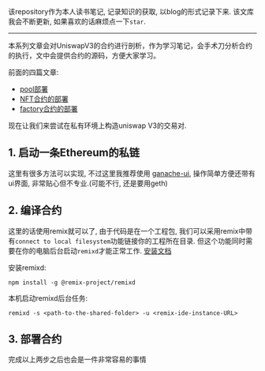 该repository作为本人读书笔记, 记录知识的获取, 以blog的形式记录下来. 该文库我会不断更新, 如果喜欢的话麻烦点一下`star`.

---

本系列文章会对UniswapV3的合约进行剖析，作为学习笔记，会手术刀分析合约的执行，文中会提供合约的源码，方便大家学习。

前面的四篇文章:

* [pool部署](./1_pool.md)
* [NFT合约的部署](./2_nft.md)
* [factory合约的部署](./3_factory+poolDeployer.md)

现在让我们来尝试在私有环境上构造uniswap V3的交易对.

## 1. 启动一条Ethereum的私链

这里有很多方法可以实现, 不过这里我推荐使用 [ganache-ui](https://github.com/trufflesuite/ganache-ui), 操作简单方便还带有ui界面, 非常贴心但不专业.(可能不行, 还是要用geth)

## 2. 编译合约

这里的话使用remix就可以了, 由于代码是在一个工程包, 我们可以采用remix中带有`connect to local filesystem`功能链接你的工程所在目录. 但这个功能同时需要在你的电脑后台启动`remixd`才能正常工作. [安装文档](https://github.com/ethereum/remix-project/tree/master/libs/remixd)

安装remixd:

```
npm install -g @remix-project/remixd
```

本机启动remixd后台任务:

```
remixd -s <path-to-the-shared-folder> -u <remix-ide-instance-URL>
```

## 3. 部署合约

完成以上两步之后也会是一件非常容易的事情
